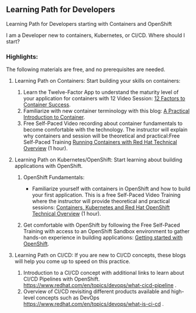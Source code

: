 ## Learning Path for Developers

Learning Path for Developers starting with Containers and OpenShift

I am a Developer new to containers, Kubernetes, or CI/CD. Where should I start?

### Highlights:

The following materials are free, and no prerequisites are needed.

1. Learning Path on Containers: Start building your skills on containers:

   1. Learn the Twelve-Factor App to understand the maturity level of your application for containers with 12 Video Session: [12 Factors to Container Success](https://developers.redhat.com/blog/2017/06/22/12-factors-to-cloud-success).
   2. Familiarize with new container terminology with this blog: [A Practical Introduction to Container](https://developers.redhat.com/blog/2018/02/22/container-terminology-practical-introduction#).
   3. Free Self-Paced Video recording about container fundamentals to become comfortable with the technology. The instructor will explain why containers and session will be theoretical and practical:Free Self-Paced Training [Running Containers with Red Hat Technical Overview](https://www.redhat.com/en/services/training/rh065-running-containers-red-hat-technical-overview) (1 hour).

2. Learning Path on Kubernetes/OpenShift: Start learning about building applications with OpenShift.

   1. OpenShift Fundamentals:

      - Familiarize yourself with containers in OpenShift and how to build your first application. This is a free Self-Paced Video Training where the instructor will provide theoretical and practical sessions: [Containers, Kubernetes and Red Hat OpenShift Technical Overview](https://www.redhat.com/en/services/training/do080-deploying-containerized-applications-technical-overview) (1 hour).

   2. Get comfortable with OpenShift by following the Free Self-Paced Training with access to an OpenShift Sandbox environment to gather hands-on experience in building applications: [Getting started with OpenShift](https://developers.redhat.com/learn/openshift/develop-on-openshift).

3. Learning Path on CI/CD: If you are new to CI/CD concepts, these blogs will help you come up to speed on this practice.
   1. Introduction to a CI/CD concept with additional links to learn about CI/CD Pipelines with OpenShift. https://www.redhat.com/en/topics/devops/what-cicd-pipeline .
   2. Overview of CI/CD revisiting different products available and high-level concepts such as DevOps https://www.redhat.com/en/topics/devops/what-is-ci-cd .